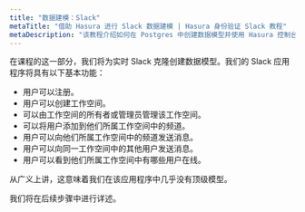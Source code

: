 ```yaml
---
title: "数据建模：Slack"
metaTitle: "借助 Hasura 进行 Slack 数据建模 | Hasura 身份验证 Slack 教程"
metaDescription: "该教程介绍如何在 Postgres 中创建数据模型并使用 Hasura 控制台为 Slack 克隆创建表"
---
```


在课程的这一部分，我们将为实时 Slack 克隆创建数据模型。我们的 Slack 应用程序将具有以下基本功能：

- 用户可以注册。
- 用户可以创建工作空间。
- 可以由工作空间的所有者或管理员管理该工作空间。
- 可以将用户添加到他们所属工作空间中的频道。
- 用户可以向他们所属工作空间中的频道发送消息。
- 用户可以向同一工作空间中的其他用户发送消息。
- 用户可以看到他们所属工作空间中有哪些用户在线。

从广义上讲，这意味着我们在该应用程序中几乎没有顶级模型。

我们将在后续步骤中进行详述。